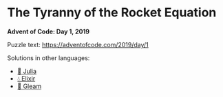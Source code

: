 # The Tyranny of the Rocket Equation

**Advent of Code: Day 1, 2019**

Puzzle text: <https://adventofcode.com/2019/day/1>

Solutions in other languages:

- [🍡 Julia](../../../julia/2019/01_the_tyranny_of_the_rocket_equation)
- [💧 Elixir](../../../elixir/lib/2019/01_the_tyranny_of_the_rocket_equation)
- [🌠 Gleam](../../../gleam/aoc/src/aoc_2019/README_day_1.md)
